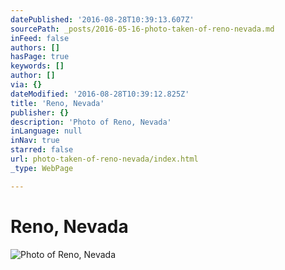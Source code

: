 ```yaml
---
datePublished: '2016-08-28T10:39:13.607Z'
sourcePath: _posts/2016-05-16-photo-taken-of-reno-nevada.md
inFeed: false
authors: []
hasPage: true
keywords: []
author: []
via: {}
dateModified: '2016-08-28T10:39:12.825Z'
title: 'Reno, Nevada'
publisher: {}
description: 'Photo of Reno, Nevada'
inLanguage: null
inNav: true
starred: false
url: photo-taken-of-reno-nevada/index.html
_type: WebPage

---
```

# Reno, Nevada
![Photo of Reno, Nevada](https://the-grid-user-content.s3-us-west-2.amazonaws.com/1197ef0e-037e-42bf-b404-21a155d7d60e.jpg)